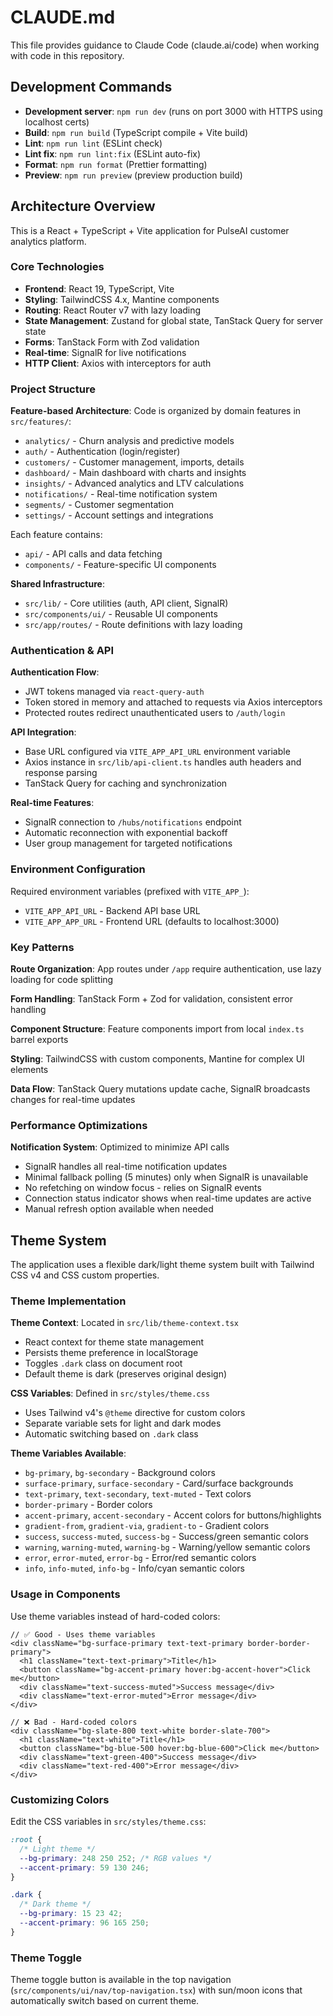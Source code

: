 # CLAUDE.md

This file provides guidance to Claude Code (claude.ai/code) when working with code in this repository.

## Development Commands

- **Development server**: `npm run dev` (runs on port 3000 with HTTPS using localhost certs)
- **Build**: `npm run build` (TypeScript compile + Vite build)
- **Lint**: `npm run lint` (ESLint check)
- **Lint fix**: `npm run lint:fix` (ESLint auto-fix)
- **Format**: `npm run format` (Prettier formatting)
- **Preview**: `npm run preview` (preview production build)

## Architecture Overview

This is a React + TypeScript + Vite application for PulseAI customer analytics platform.

### Core Technologies
- **Frontend**: React 19, TypeScript, Vite
- **Styling**: TailwindCSS 4.x, Mantine components
- **Routing**: React Router v7 with lazy loading
- **State Management**: Zustand for global state, TanStack Query for server state
- **Forms**: TanStack Form with Zod validation
- **Real-time**: SignalR for live notifications
- **HTTP Client**: Axios with interceptors for auth

### Project Structure

**Feature-based Architecture**: Code is organized by domain features in `src/features/`:
- `analytics/` - Churn analysis and predictive models
- `auth/` - Authentication (login/register)
- `customers/` - Customer management, imports, details
- `dashboard/` - Main dashboard with charts and insights
- `insights/` - Advanced analytics and LTV calculations
- `notifications/` - Real-time notification system
- `segments/` - Customer segmentation
- `settings/` - Account settings and integrations

Each feature contains:
- `api/` - API calls and data fetching
- `components/` - Feature-specific UI components

**Shared Infrastructure**:
- `src/lib/` - Core utilities (auth, API client, SignalR)
- `src/components/ui/` - Reusable UI components
- `src/app/routes/` - Route definitions with lazy loading

### Authentication & API

**Authentication Flow**:
- JWT tokens managed via `react-query-auth`
- Token stored in memory and attached to requests via Axios interceptors
- Protected routes redirect unauthenticated users to `/auth/login`

**API Integration**:
- Base URL configured via `VITE_APP_API_URL` environment variable
- Axios instance in `src/lib/api-client.ts` handles auth headers and response parsing
- TanStack Query for caching and synchronization

**Real-time Features**:
- SignalR connection to `/hubs/notifications` endpoint
- Automatic reconnection with exponential backoff
- User group management for targeted notifications

### Environment Configuration

Required environment variables (prefixed with `VITE_APP_`):
- `VITE_APP_API_URL` - Backend API base URL
- `VITE_APP_APP_URL` - Frontend URL (defaults to localhost:3000)

### Key Patterns

**Route Organization**: App routes under `/app` require authentication, use lazy loading for code splitting

**Form Handling**: TanStack Form + Zod for validation, consistent error handling

**Component Structure**: Feature components import from local `index.ts` barrel exports

**Styling**: TailwindCSS with custom components, Mantine for complex UI elements

**Data Flow**: TanStack Query mutations update cache, SignalR broadcasts changes for real-time updates

### Performance Optimizations

**Notification System**: Optimized to minimize API calls
- SignalR handles all real-time notification updates
- Minimal fallback polling (5 minutes) only when SignalR is unavailable
- No refetching on window focus - relies on SignalR events
- Connection status indicator shows when real-time updates are active
- Manual refresh option available when needed

## Theme System

The application uses a flexible dark/light theme system built with Tailwind CSS v4 and CSS custom properties.

### Theme Implementation

**Theme Context**: Located in `src/lib/theme-context.tsx`
- React context for theme state management
- Persists theme preference in localStorage
- Toggles `.dark` class on document root
- Default theme is dark (preserves original design)

**CSS Variables**: Defined in `src/styles/theme.css`
- Uses Tailwind v4's `@theme` directive for custom colors
- Separate variable sets for light and dark modes
- Automatic switching based on `.dark` class

**Theme Variables Available**:
- `bg-primary`, `bg-secondary` - Background colors
- `surface-primary`, `surface-secondary` - Card/surface backgrounds
- `text-primary`, `text-secondary`, `text-muted` - Text colors
- `border-primary` - Border colors
- `accent-primary`, `accent-secondary` - Accent colors for buttons/highlights
- `gradient-from`, `gradient-via`, `gradient-to` - Gradient colors
- `success`, `success-muted`, `success-bg` - Success/green semantic colors
- `warning`, `warning-muted`, `warning-bg` - Warning/yellow semantic colors
- `error`, `error-muted`, `error-bg` - Error/red semantic colors
- `info`, `info-muted`, `info-bg` - Info/cyan semantic colors

### Usage in Components

Use theme variables instead of hard-coded colors:
```tsx
// ✅ Good - Uses theme variables
<div className="bg-surface-primary text-text-primary border-border-primary">
  <h1 className="text-text-primary">Title</h1>
  <button className="bg-accent-primary hover:bg-accent-hover">Click me</button>
  <div className="text-success-muted">Success message</div>
  <div className="text-error-muted">Error message</div>
</div>

// ❌ Bad - Hard-coded colors
<div className="bg-slate-800 text-white border-slate-700">
  <h1 className="text-white">Title</h1>
  <button className="bg-blue-500 hover:bg-blue-600">Click me</button>
  <div className="text-green-400">Success message</div>
  <div className="text-red-400">Error message</div>
</div>
```

### Customizing Colors

Edit the CSS variables in `src/styles/theme.css`:
```css
:root {
  /* Light theme */
  --bg-primary: 248 250 252; /* RGB values */
  --accent-primary: 59 130 246;
}

.dark {
  /* Dark theme */
  --bg-primary: 15 23 42;
  --accent-primary: 96 165 250;
}
```

### Theme Toggle

Theme toggle button is available in the top navigation (`src/components/ui/nav/top-navigation.tsx`) with sun/moon icons that automatically switch based on current theme.
